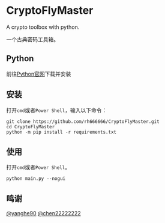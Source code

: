 # CryptoFlyMaster
A crypto toolbox with python.  

一个古典密码工具箱。

## Python
前往<a href = 'https://www.python.org/downloads/'>Python官网</a>下载并安装

## 安装
打开`cmd`或者`Power Shell`，输入以下命令：
```shell
git clone https://github.com/rh666666/CryptoFlyMaster.git
cd CryptoFlyMaster
python -m pip install -r requirements.txt
```

## 使用
打开`cmd`或者`Power Shell`。  
```shell
python main.py --nogui
```
## 鸣谢
<a href='https://github.com/yanghe90'>@yanghe90</a>
<a href='https://github.com/chen22222222'>@chen22222222</a>